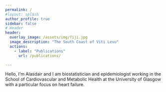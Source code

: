 ```yaml
---
permalink: /
#layout: splash
author_profile: true
sidebar: false
# Header
header:
  overlay_image: /assets/img/fiji.jpg
  image_description: "The South Coast of Viti Levu"
  actions:
    - label: "Publications"
      url: /publications/

---
```


Hello, I'm Alasdair and I am biostatistician and epidemiologist working in the School of Cardiovascular and Metabolic Health at the University of Glasgow with a particular focus on heart failure. 